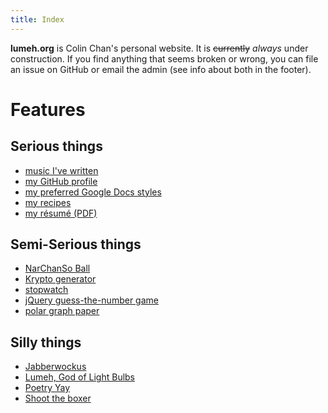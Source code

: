 ```yaml
---
title: Index
---
```


**lumeh.org** is Colin Chan's personal website.  It is ~~currently~~ *always*
under <span id=construction>construction</span>. If you find anything that seems
broken or wrong, you can file an issue on GitHub or email the admin (see info
about both in the footer).

<style>
#construction:hover {text-decoration: underline}
</style>
<script>
function increaseConstruction() {
  const construction = document.getElementById("construction");
  construction.innerHTML = '<img alt="construction" src="/image/construction.gif">';
  construction.removeEventListener("click", increaseConstruction);
}
document.getElementById("construction").addEventListener("click", increaseConstruction);
</script>

# Features

## Serious things

*   [music I've written](/music/)
*   [my GitHub profile](https://github.com/kalgynirae/)
*   [my preferred Google Docs styles](https://docs.google.com/document/d/1HnU8OpUeEzo_AIq4NqNBGNsGCAvGBrmvfOCYuv5SR5w/edit?usp=sharing)
*   [my recipes](/recipes/)
*   [my résumé (PDF)](/docs/resume-20241215.pdf)

## Semi-Serious things

*   [NarChanSo Ball](/wiki/games/narchanso-ball/)
*   [Krypto generator](/tools/krypto-generator/)
*   [stopwatch](/tools/stopwatch/)
*   [jQuery guess-the-number game](/guess/)
*   [polar graph paper](/media/polar%20graph%20paper.pdf)

## Silly things

*   [Jabberwockus](/poetry/jabberwockus/)
*   [Lumeh, God of Light Bulbs](/poetry/lumeh-god-of-light-bulbs/)
*   [Poetry Yay](/poetry/poetry-yay/)
*   [Shoot the boxer](/boxer/)
